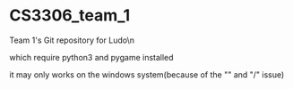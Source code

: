 # CS3306_team_1
Team 1's Git repository for Ludo\n

which require python3 and pygame installed

it may only works on the windows system(because of the "\" and "/" issue)
